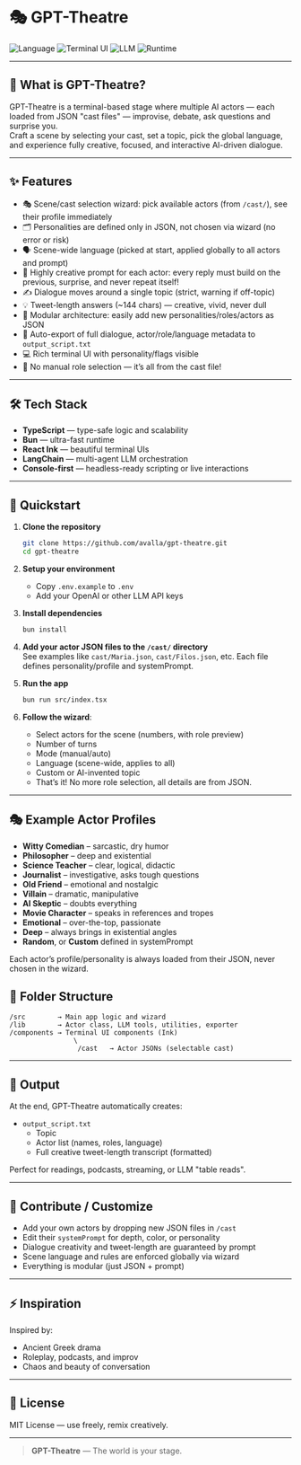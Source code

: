 # 🎭 GPT-Theatre

![Language](https://img.shields.io/badge/language-TypeScript-blue?style=flat-square)
![Terminal UI](https://img.shields.io/badge/UI-React%20Ink-lightgrey?style=flat-square)
![LLM](https://img.shields.io/badge/LLM-LangChain-ff69b4?style=flat-square)
![Runtime](https://img.shields.io/badge/runtime-Bun-8A2BE2?style=flat-square)

---

## 🧠 What is GPT-Theatre?

GPT-Theatre is a terminal-based stage where multiple AI actors — each loaded from JSON "cast files" — improvise, debate, ask questions and surprise you.  
Craft a scene by selecting your cast, set a topic, pick the global language, and experience fully creative, focused, and interactive AI-driven dialogue.

---

## ✨ Features

- 🎭 Scene/cast selection wizard: pick available actors (from `/cast/`), see their profile immediately
- 🗂️ Personalities are defined only in JSON, not chosen via wizard (no error or risk)
- 🗣️ Scene-wide language (picked at start, applied globally to all actors and prompt)
- 💬 Highly creative prompt for each actor: every reply must build on the previous, surprise, and never repeat itself!
- ✍️ Dialogue moves around a single topic (strict, warning if off-topic)
- 💡 Tweet-length answers (~144 chars) — creative, vivid, never dull
- 🧩 Modular architecture: easily add new personalities/roles/actors as JSON
- 📄 Auto-export of full dialogue, actor/role/language metadata to `output_script.txt`
- 💻 Rich terminal UI with personality/flags visible
- 👋 No manual role selection — it’s all from the cast file!

---

## 🛠️ Tech Stack

- **TypeScript** — type-safe logic and scalability
- **Bun** — ultra-fast runtime
- **React Ink** — beautiful terminal UIs
- **LangChain** — multi-agent LLM orchestration
- **Console-first** — headless-ready scripting or live interactions

---

## 🚀 Quickstart

1. **Clone the repository**
   ```bash
   git clone https://github.com/avalla/gpt-theatre.git
   cd gpt-theatre
   ```

2. **Setup your environment**

   * Copy `.env.example` to `.env`
   * Add your OpenAI or other LLM API keys

3. **Install dependencies**

   ```bash
   bun install
   ```

4. **Add your actor JSON files to the `/cast/` directory**  
   See examples like `cast/Maria.json`, `cast/Filos.json`, etc. Each file defines personality/profile and systemPrompt.

5. **Run the app**

   ```bash
   bun run src/index.tsx
   ```

6. **Follow the wizard**:
   - Select actors for the scene (numbers, with role preview)
   - Number of turns
   - Mode (manual/auto)
   - Language (scene-wide, applies to all)
   - Custom or AI-invented topic
   - That’s it! No more role selection, all details are from JSON.
   
---

## 🎭 Example Actor Profiles

* **Witty Comedian** – sarcastic, dry humor
* **Philosopher** – deep and existential
* **Science Teacher** – clear, logical, didactic
* **Journalist** – investigative, asks tough questions
* **Old Friend** – emotional and nostalgic
* **Villain** – dramatic, manipulative
* **AI Skeptic** – doubts everything
* **Movie Character** – speaks in references and tropes
* **Emotional** – over-the-top, passionate
* **Deep** – always brings in existential angles
* **Random**, or **Custom** defined in systemPrompt

Each actor’s profile/personality is always loaded from their JSON, never chosen in the wizard.

## 📂 Folder Structure

```
/src        → Main app logic and wizard
/lib        → Actor class, LLM tools, utilities, exporter
/components → Terminal UI components (Ink)
                \
                 /cast   → Actor JSONs (selectable cast)
```

---

## 📄 Output

At the end, GPT-Theatre automatically creates:

* `output_script.txt`
   * Topic
   * Actor list (names, roles, language)
   * Full creative tweet-length transcript (formatted)

Perfect for readings, podcasts, streaming, or LLM "table reads".

---

## 📢 Contribute / Customize

- Add your own actors by dropping new JSON files in `/cast`
- Edit their `systemPrompt` for depth, color, or personality
- Dialogue creativity and tweet-length are guaranteed by prompt
- Scene language and rules are enforced globally via wizard
- Everything is modular (just JSON + prompt)


---

## ⚡ Inspiration

Inspired by:

* Ancient Greek drama
* Roleplay, podcasts, and improv
* Chaos and beauty of conversation

---

## 📜 License

MIT License — use freely, remix creatively.

---

> **GPT-Theatre** — The world is your stage.  


